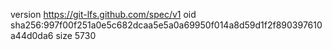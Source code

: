 version https://git-lfs.github.com/spec/v1
oid sha256:997f00f251a0e5c682dcaa5e5a0a69950f014a8d59d1f2f890397610a44d0da6
size 5730
